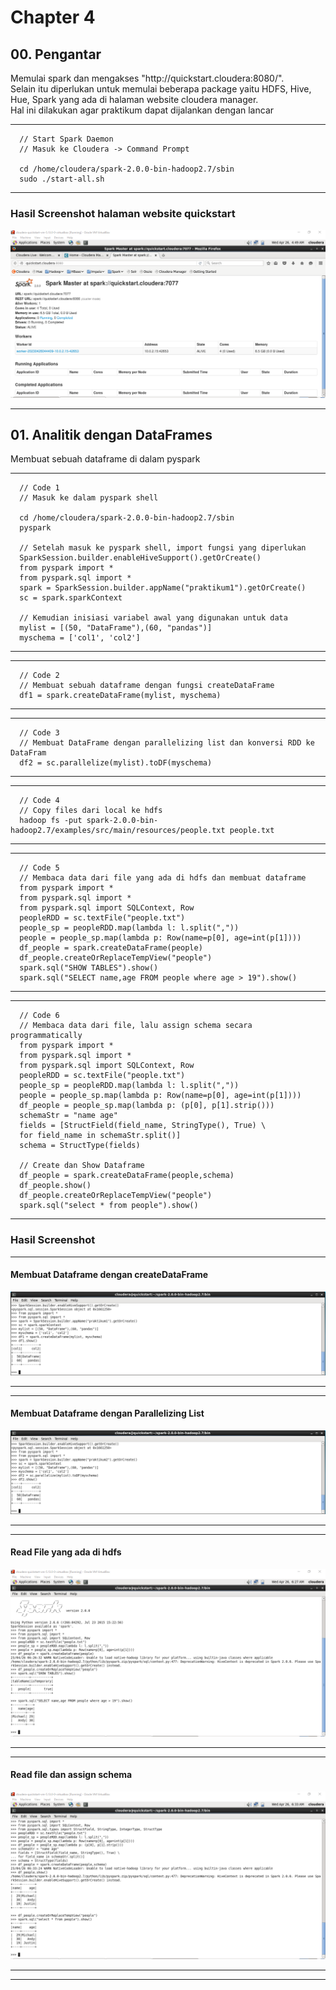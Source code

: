 <h1>Chapter 4</h1>
<h2>00. Pengantar</h2>
<p>Memulai spark dan mengakses "http://quickstart.cloudera:8080/". <br>
      Selain itu diperlukan untuk memulai beberapa package yaitu HDFS, Hive, Hue, Spark yang ada di halaman website cloudera manager.  <br>
      Hal ini dilakukan agar praktikum dapat dijalankan dengan lancar</p>
<hr/>

      // Start Spark Daemon
      // Masuk ke Cloudera -> Command Prompt
      
      cd /home/cloudera/spark-2.0.0-bin-hadoop2.7/sbin
      sudo ./start-all.sh

<hr/>
<h3>Hasil Screenshot halaman website quickstart</h3>
<img src="https://github.com/2azmi2/Tugas-Big-Data/blob/main/Chapter%20%204/00_Pengantar/00Quickstart%208080.png")>
<hr/>
<h2>01. Analitik dengan DataFrames</h2>
<p>Membuat sebuah dataframe di dalam pyspark</p>
<hr/>

      // Code 1
      // Masuk ke dalam pyspark shell
      
      cd /home/cloudera/spark-2.0.0-bin-hadoop2.7/sbin
      pyspark
      
      // Setelah masuk ke pyspark shell, import fungsi yang diperlukan
      SparkSession.builder.enableHiveSupport().getOrCreate()
      from pyspark import *
      from pyspark.sql import *
      spark = SparkSession.builder.appName("praktikum1").getOrCreate()
      sc = spark.sparkContext
      
      // Kemudian inisiasi variabel awal yang digunakan untuk data
      mylist = [(50, "DataFrame"),(60, "pandas")]
      myschema = ['col1', 'col2']

<hr/>
<hr/>

      // Code 2
      // Membuat sebuah dataframe dengan fungsi createDataFrame
      df1 = spark.createDataFrame(mylist, myschema)

<hr/>
<hr/>

      // Code 3
      // Membuat DataFrame dengan parallelizing list dan konversi RDD ke DataFram
      df2 = sc.parallelize(mylist).toDF(myschema)

<hr/>
<hr/>

      // Code 4
      // Copy files dari local ke hdfs
      hadoop fs -put spark-2.0.0-bin-hadoop2.7/examples/src/main/resources/people.txt people.txt

<hr/>
<hr/>

      // Code 5
      // Membaca data dari file yang ada di hdfs dan membuat dataframe
      from pyspark import *
      from pyspark.sql import *
      from pyspark.sql import SQLContext, Row
      peopleRDD = sc.textFile("people.txt")
      people_sp = peopleRDD.map(lambda l: l.split(","))
      people = people_sp.map(lambda p: Row(name=p[0], age=int(p[1])))
      df_people = spark.createDataFrame(people)
      df_people.createOrReplaceTempView("people")
      spark.sql("SHOW TABLES").show()
      spark.sql("SELECT name,age FROM people where age > 19").show() 

<hr/>
<hr/>

      // Code 6
      // Membaca data dari file, lalu assign schema secara programmatically
      from pyspark import *
      from pyspark.sql import *
      from pyspark.sql import SQLContext, Row
      peopleRDD = sc.textFile("people.txt")
      people_sp = peopleRDD.map(lambda l: l.split(","))
      people = people_sp.map(lambda p: Row(name=p[0], age=int(p[1])))
      df_people = people_sp.map(lambda p: (p[0], p[1].strip()))
      schemaStr = "name age"
      fields = [StructField(field_name, StringType(), True) \
      for field_name in schemaStr.split()]
      schema = StructType(fields)
      
      // Create dan Show Dataframe
      df_people = spark.createDataFrame(people,schema)
      df_people.show()
      df_people.createOrReplaceTempView("people")
      spark.sql("select * from people").show() 

<hr/>
<h3>Hasil Screenshot</h3>
<hr/>
<h4>Membuat Dataframe dengan createDataFrame</h4>
<img src="https://github.com/2azmi2/Tugas-Big-Data/blob/main/Chapter%20%204/01_dataframes/01ObjectList.png")>
<hr/>
<hr/>
<h4>Membuat Dataframe dengan Parallelizing List</h4>
<img src="https://github.com/2azmi2/Tugas-Big-Data/blob/main/Chapter%20%204/01_dataframes/02Parallelize.png")>
<hr/>
<hr/>
<h4>Read File yang ada di hdfs</h4>
<img src="https://github.com/2azmi2/Tugas-Big-Data/blob/main/Chapter%20%204/01_dataframes/03ReadFile.png")>
<hr/>
<hr/>
<h4>Read file dan assign schema</h4>
<img src="https://github.com/2azmi2/Tugas-Big-Data/blob/main/Chapter%20%204/01_dataframes/04AssignSchema.png")>
<hr/>
<hr/>
